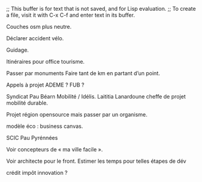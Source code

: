;; This buffer is for text that is not saved, and for Lisp evaluation.
;; To create a file, visit it with C-x C-f and enter text in its buffer.



Couches osm plus neutre.

Déclarer accident vélo.

Guidage.

Itinéraires pour office tourisme.

Passer par monuments
Faire tant de km en partant d’un point.



Appels à projet ADEME ?
FUB ?

Syndicat Pau Béarn Mobilité / Idélis. Laititia Lanardoune cheffe de projet mobilité durable.

Projet région opensource mais passer par un organisme.


modèle éco : business canvas.


SCIC Pau Pyrénnées

Voir concepteurs de « ma ville facile ».

Voir architecte pour le front.
Estimer les temps pour telles étapes de dév

crédit impôt innovation ?
